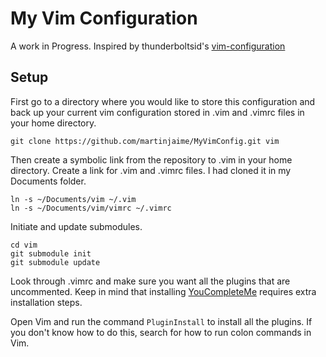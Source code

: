 # My Vim Configuration
A work in Progress. Inspired by thunderboltsid's [vim-configuration](https://github.com/thunderboltsid/vim-configuration)

## Setup

First go to a directory where you would like to store this configuration and 
back up your current vim configuration stored in .vim and .vimrc files in your
home directory.

```
git clone https://github.com/martinjaime/MyVimConfig.git vim
```
Then create a symbolic link from the repository to .vim in your home directory.
Create a link for .vim and .vimrc files. I had cloned it in my Documents folder.

```
ln -s ~/Documents/vim ~/.vim
ln -s ~/Documents/vim/vimrc ~/.vimrc
```
Initiate and update submodules.

```
cd vim
git submodule init
git submodule update
```
Look through .vimrc and make sure you want all the plugins that are uncommented.
Keep in mind that installing [YouCompleteMe](https://github.com/Valloric/YouCompleteMe) requires extra installation steps.

Open Vim and run the command `PluginInstall` to install all the plugins. If you
don't know how to do this, search for how to run colon commands in Vim.
